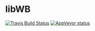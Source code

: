 
# libWB

[![Travis Build Status](https://travis-ci.org/abduld/libwb.svg?branch=master)](https://travis-ci.org/abduld/libwb)
[![AppVeyor status](https://ci.appveyor.com/api/projects/status/0nx5ie7gn5c0e6ai/branch/master?svg=true)](https://ci.appveyor.com/project/abduld/libwb/branch/master)
<!-- [![Coverity Scan Build Status](https://img.shields.io/coverity/scan/8295.svg)](https://scan.coverity.com/projects/abduld-libwb
 -->